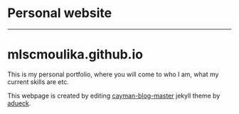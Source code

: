 # Personal website
------------------------
# mlscmoulika.github.io

This is my personal portfolio, where you will come to who I am, what my current skills are etc.

This webpage is created by editing [cayman-blog-master](https://github.com/adueck/cayman-blog) jekyll theme by 
[adueck](https://github.com/adueck).
